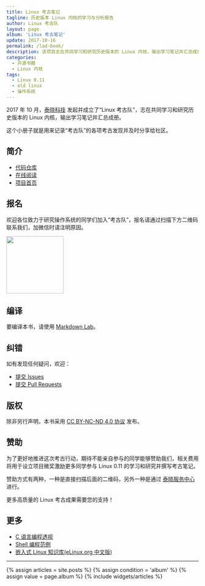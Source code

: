 ```yaml
---
title: Linux 考古笔记
tagline: 历史版本 Linux 内核的学习与分析报告
author: Linux 考古队
layout: page
album: 'Linux 考古笔记'
update: 2017-10-16
permalink: /lad-book/
description: 该项目志在共同学习和研究历史版本的 Linux 内核，输出学习笔记并汇总成册，结合动手实践，更好地学习操作系统原理。
categories:
  - 开源书籍
  - Linux 内核
tags:
  - Linux 0.11
  - old linux
  - 操作系统
---
```


2017 年 10 月，[泰晓科技](https://tinylab.org) 发起并成立了“Linux 考古队”，志在共同学习和研究历史版本的 Linux 内核，输出学习笔记并汇总成册。

这个小册子就是用来记录“考古队”的各项考古发现并及时分享给社区。

## 简介

-   [代码仓库](https://github.com/tinyclub/lad-book)
-   [在线阅读](https://tinylab-1.gitbook.io/lad-book)
-   [项目首页](https://tinylab.org/lad-book)

## 报名

欢迎各位致力于研究操作系统的同学们加入“考古队”，报名请通过扫描下方二维码联系我们，加微信时请注明原因。

<img width='150px' src='/images/wechat/tinylab.jpg'>

## 编译

要编译本书，请使用 [Markdown Lab](https://tinylab.org/markdown-lab)。

## 纠错

如有发现任何疑问，欢迎：

* [提交 Issues](https://github.com/tinyclub/lad-book/issues)
* [提交 Pull Requests](https://github.com/tinyclub/lad-book/pulls)

## 版权

除非另行声明，本书采用 [CC BY-NC-ND 4.0 协议](https://creativecommons.org/licenses/by-nc-nd/4.0/) 发布。

## 赞助

为了更好地推进这次考古行动，期待不能亲自参与的同学能够赞助我们，相关费用将用于设立项目微奖激励更多同学参与 Linux 0.11 的学习和研究并撰写考古笔记。

赞助方式有两种，一种是直接扫描后面的二维码，另外一种是通过 [泰晓服务中心](https://weidian.com/item.html?itemID=2211579775) 进行。

更多高质量的 Linux 考古成果需要您的支持！

## 更多

* [C 语言编程透视](https://tinylab-1.gitbook.io/cbook/)
* [Shell 编程范例](https://tinylab-1.gitbook.io/shellbook/)
* [嵌入式 Linux 知识库(eLinux.org 中文版)](https://tinylab-1.gitbook.io/elinux/)

<hr>

<section id="home">
  {% assign articles = site.posts %}
  {% assign condition = 'album' %}
  {% assign value = page.album %}
  {% include widgets/articles %}
</section>
